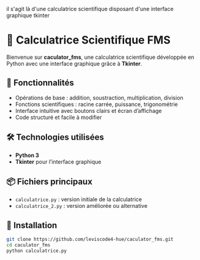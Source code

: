il s'agit là d'une calculatrice scientifique disposant d'une interface graphique tkinter

# 🧮 Calculatrice Scientifique FMS

Bienvenue sur **caculator_fms**, une calculatrice scientifique développée en Python avec une interface graphique grâce à **Tkinter**.

## 🚀 Fonctionnalités

- Opérations de base : addition, soustraction, multiplication, division
- Fonctions scientifiques : racine carrée, puissance, trigonométrie
- Interface intuitive avec boutons clairs et écran d’affichage
- Code structuré et facile à modifier

## 🛠️ Technologies utilisées

- **Python 3**
- **Tkinter** pour l’interface graphique

## 📦 Fichiers principaux

- `calculatrice.py` : version initiale de la calculatrice
- `calculatrice_2.py` : version améliorée ou alternative



## 📗 Installation

```bash
git clone https://github.com/leviscode4-hue/caculator_fms.git
cd caculator_fms
python calculatrice.py
